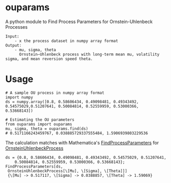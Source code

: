 # ouparams
A python module to Find Process Parameters for Ornstein-Uhlenbeck Processes
```
Input:
	- x the process dataset in numpy array format
Output:
	- mu, sigma, theta
	  Ornstein–Uhlenbeck process with long-term mean mu, volatility sigma, and mean reversion speed theta.
```

# Usage
```
# A sample OU process in numpy array format
import numpy
ds = numpy.array([0.8, 0.58606434, 0.49098481, 0.49343492, 0.54575029,0.51207641, 0.50084814, 0.52559959, 0.53000366, 0.53668143])

# Estimating the OU parameters
from ouparams import ouparams
mu, sigma, theta = ouparams.find(ds)
# 0.5171166243459767, 0.038885729337555484, 1.5906939803229536

```
The calculation matches with Mathematica's [FindProcessParameters](https://reference.wolfram.com/language/ref/FindProcessParameters.html) for [OrnsteinUhlenbeckProcess](https://reference.wolfram.com/language/ref/OrnsteinUhlenbeckProcess.html)
```
ds = {0.8, 0.58606434, 0.49098481, 0.49343492, 0.54575029, 0.51207641,
    0.50084814, 0.52559959, 0.53000366, 0.53668143};
FindProcessParameters[ds, 
 OrnsteinUhlenbeckProcess[\[Mu], \[Sigma], \[Theta]]]
 {\[Mu] -> 0.517117, \[Sigma] -> 0.0388857, \[Theta] -> 1.59069}
```
